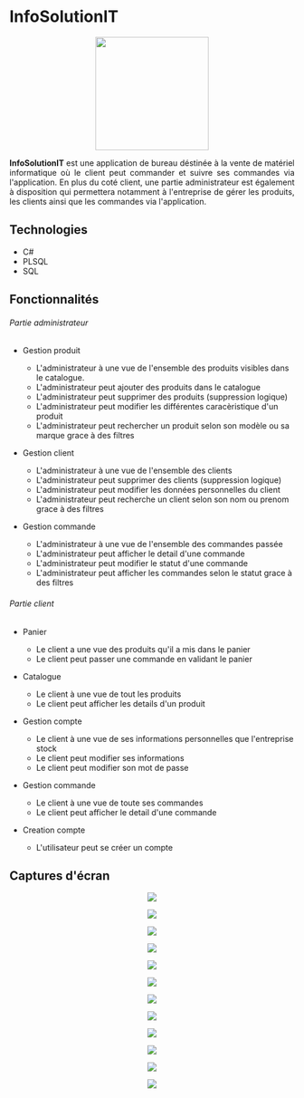 # InfoSolutionIT

<p align="center">
  <img width="200" height="200" width="" height=""src="https://user-images.githubusercontent.com/48489202/143693246-dd1a9fe6-ffcd-4b3d-aad1-51395d31223b.png">
</p>
<p align="justify">
<b>InfoSolutionIT</b> est une application de bureau déstinée à la vente de matériel informatique où le client peut commander et suivre ses commandes via l'application. En plus du coté client, une partie administrateur est également à disposition qui permettera notamment à l'entreprise de gérer les produits, les clients ainsi que les commandes via l'application.  
</p>

## Technologies
* C#
* PLSQL
* SQL
	
## Fonctionnalités
###### Partie administrateur
- Gestion produit 
  - L'administrateur à une vue de l'ensemble des produits visibles dans le catalogue.   
  - L'administrateur peut ajouter des produits dans le catalogue
  - L'administrateur peut supprimer des produits (suppression logique)
  - L'administrateur peut modifier les différentes caracèristique d'un produit
  - L'administrateur peut rechercher un produit selon son modèle ou sa marque grace à des filtres

- Gestion client
  - L'administrateur à une vue de l'ensemble des clients
  - L'administrateur peut supprimer des clients (suppression logique)
  - L'administrateur peut modifier les données personnelles du client
  - L'administrateur peut recherche un client selon son nom ou prenom grace à des filtres

- Gestion commande
  - L'administrateur à une vue de l'ensemble des commandes passée
  - L'administrateur peut afficher le detail d'une commande
  - L'administrateur peut modifier le statut d'une commande
  - L'administrateur peut afficher les commandes selon le statut grace à des filtres

###### Partie client
   - Panier
     - Le client a une vue des produits qu'il a mis dans le panier
     - Le client peut passer une commande en validant le panier

- Catalogue
  - Le client à une vue de tout les produits
  - Le client peut afficher les details d'un produit

- Gestion compte
  - Le client à une vue de ses informations personnelles que l'entreprise stock
  - Le client peut modifier ses informations
  - Le client peut modifier son mot de passe

- Gestion commande
  - Le client à une vue de toute ses commandes
  - Le client peut afficher le detail d'une commande

- Creation compte
  - L'utilisateur peut se créer un compte

## Captures d'écran
<p align="center">
	<img src="https://user-images.githubusercontent.com/48489202/143691540-7c2cb168-4b77-4be1-81cb-03b7797cbc32.PNG">
</p>
<p align="center">
	<img src="https://user-images.githubusercontent.com/48489202/143691537-793e3d32-7ac7-468d-a020-12d1abe8da1a.PNG">
</p>
<p align="center">
	<img src="https://user-images.githubusercontent.com/48489202/143691825-38fe5927-aaa0-4191-99cc-c54767fc4571.PNG">
</p>
<p align="center">
	<img src="https://user-images.githubusercontent.com/48489202/143691536-b6e73768-8f80-4dd0-83af-73026079beb6.PNG">
</p>
<p align="center">
	<img src="https://user-images.githubusercontent.com/48489202/143691538-e3f460d9-8f3a-4308-bcb4-b761d058ef62.PNG">
</p>
<p align="center">
	<img src="https://user-images.githubusercontent.com/48489202/143691539-5a70b4ad-d3b3-432a-b232-d8a3cbf95a2a.PNG">
</p>

<p align="center">
	<img src="https://user-images.githubusercontent.com/48489202/143691535-51103981-8f9c-43bb-8aea-3b402702e8ed.PNG">
</p>
<p align="center">
	<img src="https://user-images.githubusercontent.com/48489202/143691533-5751682b-30ac-4bb4-9726-3e789d7c9646.PNG">
</p>
<p align="center">
	<img src="https://user-images.githubusercontent.com/48489202/143691541-48785923-dc88-4906-b60a-9efc4bda2b6e.PNG">
</p>
<p align="center">
	<img src="https://user-images.githubusercontent.com/48489202/143691531-2f140022-0dba-413f-a96a-f07759b4f3e5.PNG">
</p>
<p align="center">
	<img src="https://user-images.githubusercontent.com/48489202/143691532-e2b7755a-1349-4972-aeca-7299294ad482.PNG">
</p>
<p align="center">
	<img src="https://user-images.githubusercontent.com/48489202/143691534-b53cc23c-f5a0-4265-889b-eb3ccb8453de.PNG">
</p>
